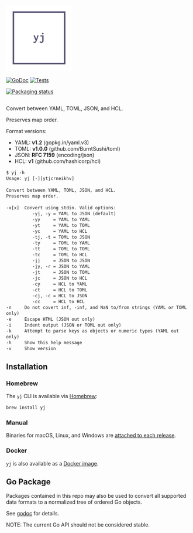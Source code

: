 <img src="logo.png" alt="yj" width="180" />

[![GoDoc](https://pkg.go.dev/badge/github.com/sclevine/yj/v5?status.svg)](https://pkg.go.dev/github.com/sclevine/yj/v5)
[![Tests](https://github.com/sclevine/yj/actions/workflows/go.yml/badge.svg)](https://github.com/sclevine/yj/actions/workflows/go.yml)

[![Packaging status](https://repology.org/badge/tiny-repos/yj-sclevine.svg)](https://repology.org/project/yj-sclevine/versions)

##

Convert between YAML, TOML, JSON, and HCL.

Preserves map order.

Format versions:
- YAML: **v1.2** (gopkg.in/yaml.v3)
- TOML: **v1.0.0** (github.com/BurntSushi/toml)
- JSON: **RFC 7159** (encoding/json)
- HCL: **v1** (github.com/hashicorp/hcl)

```
$ yj -h
Usage: yj [-][ytjcrneikhv]

Convert between YAML, TOML, JSON, and HCL.
Preserves map order.

-x[x]  Convert using stdin. Valid options:
          -yj, -y = YAML to JSON (default)
          -yy     = YAML to YAML
          -yt     = YAML to TOML
          -yc     = YAML to HCL
          -tj, -t = TOML to JSON
          -ty     = TOML to YAML
          -tt     = TOML to TOML
          -tc     = TOML to HCL
          -jj     = JSON to JSON
          -jy, -r = JSON to YAML
          -jt     = JSON to TOML
          -jc     = JSON to HCL
          -cy     = HCL to YAML
          -ct     = HCL to TOML
          -cj, -c = HCL to JSON
          -cc     = HCL to HCL
-n     Do not covert inf, -inf, and NaN to/from strings (YAML or TOML only)
-e     Escape HTML (JSON out only)
-i     Indent output (JSON or TOML out only)
-k     Attempt to parse keys as objects or numeric types (YAML out only)
-h     Show this help message
-v     Show version
```

## Installation

### Homebrew

The `yj` CLI is available via [Homebrew](https://brew.sh):

```bash
brew install yj
```

### Manual

Binaries for macOS, Linux, and Windows are [attached to each release](https://github.com/sclevine/yj/releases).

### Docker

`yj` is also available as a [Docker image](https://hub.docker.com/r/sclevine/yj).

## Go Package

Packages contained in this repo may also be used to convert all supported data formats to a normalized tree of ordered Go objects.

See [godoc](https://pkg.go.dev/github.com/sclevine/yj) for details.

NOTE: The current Go API should not be considered stable.
